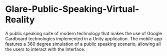 # Glare-Public-Speaking-Virtual-Reality

A public speaking suite of modern technology that makes the use of Google Cardboard technologies implemented in a Unity application. 
The mobile app features a 360 degree simulation of a public speaking scenario, allowing all the users to interact with the Interface.
